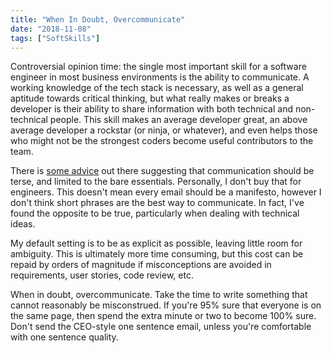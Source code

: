 ```yaml
---
title: "When In Doubt, Overcommunicate"
date: "2018-11-08"
tags: ["SoftSkills"]
---
```

Controversial opinion time: the single most important skill for a software engineer in most business environments is the ability to communicate.  A working knowledge of the tech stack is necessary, as well as a general aptitude towards critical thinking, but what really makes or breaks a developer is their ability to share information with both technical and non-technical people.  This skill makes an average developer great, an above average developer a rockstar (or ninja, or whatever), and even helps those who might not be the strongest coders become useful contributors to the team.

There is [some advice](https://www.buzzfeednews.com/article/katienotopoulos/i-tried-emailing-like-your-boss) out there suggesting that communication should be terse, and limited to the bare essentials.  Personally, I don't buy that for engineers.  This doesn't mean every email should be a manifesto, however I don't think short phrases are the best way to communicate.  In fact, I've found the opposite to be true, particularly when dealing with technical ideas.  

My default setting is to be as explicit as possible, leaving little room for ambiguity.  This is ultimately more time consuming, but this cost can be repaid by orders of magnitude if misconceptions are avoided in requirements, user stories, code review, etc.  

When in doubt, overcommunicate.  Take the time to write something that cannot reasonably be misconstrued.  If you're 95% sure that everyone is on the same page, then spend the extra minute or two to become 100% sure.  Don't send the CEO-style one sentence email, unless you're comfortable with one sentence quality. 